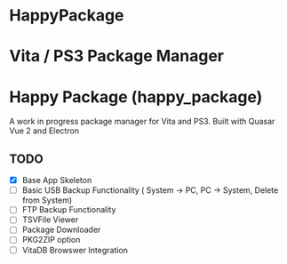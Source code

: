 
# HappyPackage
Vita / PS3 Package Manager
=======
# Happy Package (happy_package)

A work in progress package manager for Vita and PS3.  Built with Quasar Vue 2 and Electron

## TODO
- [x] Base App Skeleton
- [ ] Basic USB Backup Functionality ( System -> PC, PC -> System, Delete from System)
- [ ] FTP Backup Functionality
- [ ] TSVFile Viewer
- [ ] Package Downloader
- [ ] PKG2ZIP option
- [ ] VitaDB Browswer Integration
